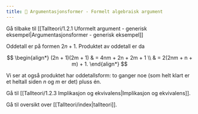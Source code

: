 ```yaml
---
title: 📄 Argumentasjonsformer - Formelt algebraisk argument
---
```

Gå tilbake til [[Tallteori/1.2.1 Uformelt argument - generisk eksempel|Argumentasjonsformer - generisk eksempel]]

Oddetall er på formen $2n + 1$. Produktet av oddetall er da

$$
\begin{align*} 
(2n + 1)(2m + 1)
& = 4nm + 2n + 2m + 1
\\
& = 2(2nm + n + m) + 1.
\end{align*} 
$$

Vi ser at også produktet har oddetallsform: to ganger noe (som helt
klart er et heltall siden $n$ og $m$ er det) pluss én.


Gå til [[Tallteori/1.2.3 Implikasjon og ekvivalens|Implikasjon og ekvivalens]].

Gå til oversikt over [[Tallteori/index|tallteori]].